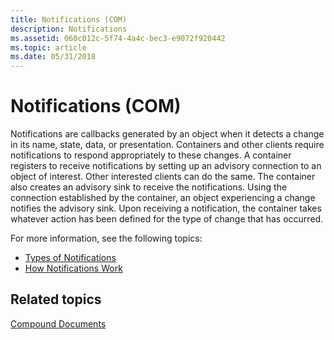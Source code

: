 ```yaml
---
title: Notifications (COM)
description: Notifications
ms.assetid: 060c012c-5f74-4a4c-bec3-e9072f920442
ms.topic: article
ms.date: 05/31/2018
---
```


# Notifications (COM)

Notifications are callbacks generated by an object when it detects a change in its name, state, data, or presentation. Containers and other clients require notifications to respond appropriately to these changes. A container registers to receive notifications by setting up an advisory connection to an object of interest. Other interested clients can do the same. The container also creates an advisory sink to receive the notifications. Using the connection established by the container, an object experiencing a change notifies the advisory sink. Upon receiving a notification, the container takes whatever action has been defined for the type of change that has occurred.

For more information, see the following topics:

-   [Types of Notifications](types-of-notifications.md)
-   [How Notifications Work](how-notifications-work.md)

## Related topics

<dl> <dt>

[Compound Documents](compound-documents.md)
</dt> </dl>

 

 




